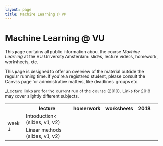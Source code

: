 ```yaml
---
layout: page
title: Machine Learning @ VU
---
```


# Machine Learning @ VU

This page contains all public information about the course _Machine Learning_ at the VU University Amsterdam: slides, lecture videos, homework, worksheets, etc. 

This page is designed to offer an overview of the material outside the regular running time. If you're a registered student, please consult the Canvas page for administrative matters, like deadlines, groups etc.

_Lecture links are for the current run of the course (2019). Links for 2018 may cover slightly different subjects.
<table>
  <tr>
    <th/>
    <th>lecture</th>
    <th>homerwork</th>
    <th>worksheets</th>
    <th>2018<th/>
  </tr>
  <tr>
    <td rowspan="2"> week 1</trd><td>Introduction< (slides, v1, v2) </td> <td></td> <td></td> <td></td>
  </tr>
  <tr>
    <td> Linear methods (slides, v1, v2) </trd><td></td> <td></td> <td></td>
  </tr>

</table>



